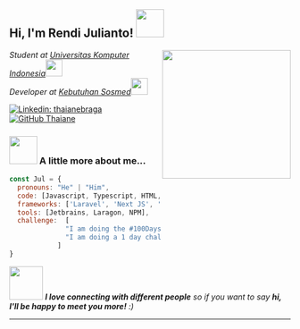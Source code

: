 

   
<h2> Hi, I'm Rendi Julianto! <img src="https://media.giphy.com/media/mGcNjsfWAjY5AEZNw6/giphy.gif" width="50"></h2>
<img align='right' src="https://i.pinimg.com/originals/e4/26/70/e426702edf874b181aced1e2fa5c6cde.gif" width="230">
<p><em>Student at <a href="https://www.unikom.ac.id/">Universitas Komputer Indonesia</a><img src="https://media.giphy.com/media/fYSnHlufseco8Fh93Z/giphy.gif" width="30"></br>Developer at <a href="https://www.kebutuhansosmed.com">Kebutuhan Sosmed</a><img src="https://media.giphy.com/media/WUlplcMpOCEmTGBtBW/giphy.gif" width="30"> 
</em></p>


[![Linkedin: thaianebraga](https://img.shields.io/badge/-rendijulianto-blue?style=flat-square&logo=Linkedin&logoColor=white&link=https://www.linkedin.com/in/rendijulianto/)](https://www.linkedin.com/in/rendijulianto/)
[![GitHub Thaiane](https://img.shields.io/github/followers/rendijulianto?label=follow&style=social)](https://github.com/rendijulianto)


### <img src="https://media.giphy.com/media/VgCDAzcKvsR6OM0uWg/giphy.gif" width="50"> A little more about me...  

```javascript
const Jul = {
  pronouns: "He" | "Him",
  code: [Javascript, Typescript, HTML, CSS, Golang, PHP, Java],
  frameworks: ['Laravel', 'Next JS', 'Lumen'],
  tools: [Jetbrains, Laragon, NPM],
  challenge:  [
              "I am doing the #100DaysOfCode challenge focused on react and typescript", 
              "I am doing a 1 day challenge at least 10 pages"
            ]
}
```

<img src="https://media.giphy.com/media/LnQjpWaON8nhr21vNW/giphy.gif" width="60"> <em><b>I love connecting with different people</b> so if you want to say <b>hi, I'll be happy to meet you more!</b> :)</em>

---
